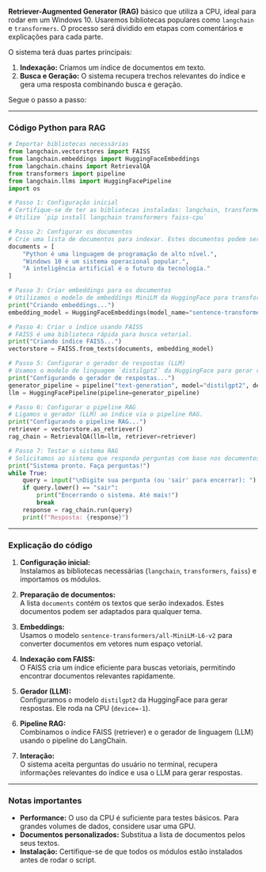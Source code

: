 **Retriever-Augmented Generator (RAG)** básico que utiliza a CPU, ideal para rodar em um Windows 10. Usaremos bibliotecas populares como `langchain` e `transformers`. O processo será dividido em etapas com comentários e explicações para cada parte.

O sistema terá duas partes principais:
1. **Indexação:** Criamos um índice de documentos em texto.
2. **Busca e Geração:** O sistema recupera trechos relevantes do índice e gera uma resposta combinando busca e geração.

Segue o passo a passo:

---

### Código Python para RAG
```python
# Importar bibliotecas necessárias
from langchain.vectorstores import FAISS
from langchain.embeddings import HuggingFaceEmbeddings
from langchain.chains import RetrievalQA
from transformers import pipeline
from langchain.llms import HuggingFacePipeline
import os

# Passo 1: Configuração inicial
# Certifique-se de ter as bibliotecas instaladas: langchain, transformers, faiss
# Utilize `pip install langchain transformers faiss-cpu`

# Passo 2: Configurar os documentos
# Crie uma lista de documentos para indexar. Estes documentos podem ser textos simples.
documents = [
    "Python é uma linguagem de programação de alto nível.",
    "Windows 10 é um sistema operacional popular.",
    "A inteligência artificial é o futuro da tecnologia."
]

# Passo 3: Criar embeddings para os documentos
# Utilizamos o modelo de embeddings MiniLM da HuggingFace para transformar os textos em vetores.
print("Criando embeddings...")
embedding_model = HuggingFaceEmbeddings(model_name="sentence-transformers/all-MiniLM-L6-v2")

# Passo 4: Criar o índice usando FAISS
# FAISS é uma biblioteca rápida para busca vetorial.
print("Criando índice FAISS...")
vectorstore = FAISS.from_texts(documents, embedding_model)

# Passo 5: Configurar o gerador de respostas (LLM)
# Usamos o modelo de linguagem `distilgpt2` da HuggingFace para gerar respostas.
print("Configurando o gerador de respostas...")
generator_pipeline = pipeline("text-generation", model="distilgpt2", device=-1)  # device=-1 usa a CPU
llm = HuggingFacePipeline(pipeline=generator_pipeline)

# Passo 6: Configurar o pipeline RAG
# Ligamos o gerador (LLM) ao índice via o pipeline RAG.
print("Configurando o pipeline RAG...")
retriever = vectorstore.as_retriever()
rag_chain = RetrievalQA(llm=llm, retriever=retriever)

# Passo 7: Testar o sistema RAG
# Solicitamos ao sistema que responda perguntas com base nos documentos indexados.
print("Sistema pronto. Faça perguntas!")
while True:
    query = input("\nDigite sua pergunta (ou 'sair' para encerrar): ")
    if query.lower() == "sair":
        print("Encerrando o sistema. Até mais!")
        break
    response = rag_chain.run(query)
    print(f"Resposta: {response}")
```

---

### Explicação do código

1. **Configuração inicial:**  
   Instalamos as bibliotecas necessárias (`langchain`, `transformers`, `faiss`) e importamos os módulos.

2. **Preparação de documentos:**  
   A lista `documents` contém os textos que serão indexados. Estes documentos podem ser adaptados para qualquer tema.

3. **Embeddings:**  
   Usamos o modelo `sentence-transformers/all-MiniLM-L6-v2` para converter documentos em vetores num espaço vetorial.

4. **Indexação com FAISS:**  
   O FAISS cria um índice eficiente para buscas vetoriais, permitindo encontrar documentos relevantes rapidamente.

5. **Gerador (LLM):**  
   Configuramos o modelo `distilgpt2` da HuggingFace para gerar respostas. Ele roda na CPU (`device=-1`).

6. **Pipeline RAG:**  
   Combinamos o índice FAISS (retriever) e o gerador de linguagem (LLM) usando o pipeline do LangChain.

7. **Interação:**  
   O sistema aceita perguntas do usuário no terminal, recupera informações relevantes do índice e usa o LLM para gerar respostas.

---

### Notas importantes
- **Performance:** O uso da CPU é suficiente para testes básicos. Para grandes volumes de dados, considere usar uma GPU.
- **Documentos personalizados:** Substitua a lista de documentos pelos seus textos.
- **Instalação:** Certifique-se de que todos os módulos estão instalados antes de rodar o script.
